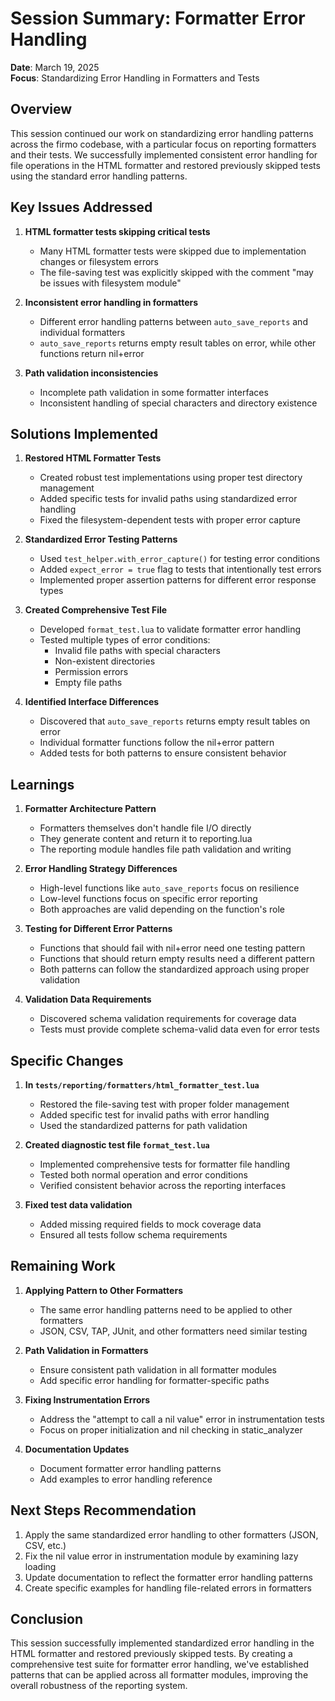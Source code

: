 # Session Summary: Formatter Error Handling

**Date**: March 19, 2025  
**Focus**: Standardizing Error Handling in Formatters and Tests

## Overview

This session continued our work on standardizing error handling patterns across the firmo codebase, with a particular focus on reporting formatters and their tests. We successfully implemented consistent error handling for file operations in the HTML formatter and restored previously skipped tests using the standard error handling patterns.

## Key Issues Addressed

1. **HTML formatter tests skipping critical tests**
   - Many HTML formatter tests were skipped due to implementation changes or filesystem errors
   - The file-saving test was explicitly skipped with the comment "may be issues with filesystem module"

2. **Inconsistent error handling in formatters**
   - Different error handling patterns between `auto_save_reports` and individual formatters
   - `auto_save_reports` returns empty result tables on error, while other functions return nil+error

3. **Path validation inconsistencies**
   - Incomplete path validation in some formatter interfaces
   - Inconsistent handling of special characters and directory existence

## Solutions Implemented

1. **Restored HTML Formatter Tests**
   - Created robust test implementations using proper test directory management
   - Added specific tests for invalid paths using standardized error handling
   - Fixed the filesystem-dependent tests with proper error capture

2. **Standardized Error Testing Patterns**
   - Used `test_helper.with_error_capture()` for testing error conditions
   - Added `expect_error = true` flag to tests that intentionally test errors
   - Implemented proper assertion patterns for different error response types

3. **Created Comprehensive Test File**
   - Developed `format_test.lua` to validate formatter error handling
   - Tested multiple types of error conditions:
     - Invalid file paths with special characters
     - Non-existent directories
     - Permission errors
     - Empty file paths

4. **Identified Interface Differences**
   - Discovered that `auto_save_reports` returns empty result tables on error
   - Individual formatter functions follow the nil+error pattern
   - Added tests for both patterns to ensure consistent behavior

## Learnings

1. **Formatter Architecture Pattern**
   - Formatters themselves don't handle file I/O directly
   - They generate content and return it to reporting.lua
   - The reporting module handles file path validation and writing

2. **Error Handling Strategy Differences**
   - High-level functions like `auto_save_reports` focus on resilience
   - Low-level functions focus on specific error reporting
   - Both approaches are valid depending on the function's role

3. **Testing for Different Error Patterns**
   - Functions that should fail with nil+error need one testing pattern
   - Functions that should return empty results need a different pattern
   - Both patterns can follow the standardized approach using proper validation

4. **Validation Data Requirements**
   - Discovered schema validation requirements for coverage data
   - Tests must provide complete schema-valid data even for error tests

## Specific Changes

1. **In `tests/reporting/formatters/html_formatter_test.lua`**
   - Restored the file-saving test with proper folder management
   - Added specific test for invalid paths with error handling
   - Used the standardized patterns for path validation

2. **Created diagnostic test file `format_test.lua`**
   - Implemented comprehensive tests for formatter file handling
   - Tested both normal operation and error conditions
   - Verified consistent behavior across the reporting interfaces

3. **Fixed test data validation**
   - Added missing required fields to mock coverage data
   - Ensured all tests follow schema requirements

## Remaining Work

1. **Applying Pattern to Other Formatters**
   - The same error handling patterns need to be applied to other formatters
   - JSON, CSV, TAP, JUnit, and other formatters need similar testing

2. **Path Validation in Formatters**
   - Ensure consistent path validation in all formatter modules
   - Add specific error handling for formatter-specific paths

3. **Fixing Instrumentation Errors**
   - Address the "attempt to call a nil value" error in instrumentation tests
   - Focus on proper initialization and nil checking in static_analyzer

4. **Documentation Updates**
   - Document formatter error handling patterns
   - Add examples to error handling reference

## Next Steps Recommendation

1. Apply the same standardized error handling to other formatters (JSON, CSV, etc.)
2. Fix the nil value error in instrumentation module by examining lazy loading
3. Update documentation to reflect the formatter error handling patterns
4. Create specific examples for handling file-related errors in formatters

## Conclusion

This session successfully implemented standardized error handling in the HTML formatter and restored previously skipped tests. By creating a comprehensive test suite for formatter error handling, we've established patterns that can be applied across all formatter modules, improving the overall robustness of the reporting system.